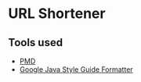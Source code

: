 # URL Shortener

## Tools used

- [PMD](https://pmd.github.io/)
- [Google Java Style Guide Formatter](https://plugins.jetbrains.com/plugin/8527-google-java-format)